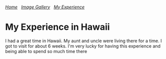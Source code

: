 
 <h6>
    <a href="https://mtbed.github.io/bledsolm9773/index">Home</a> &nbsp; <a href="https://mtbed.github.io/bledsolm9773/image">Image Gallery</a> &nbsp; <a href="https://mtbed.github.io/bledsolm9773/myexperience">My Experience</a>
  </h6>
  
  # My Experience in Hawaii
<p>
I had a great time in Hawaii. My aunt and uncle were living there for a time. I got to visit for about 6 weeks. I'm very lucky for having this experience and being able to spend so much time there
</p>
